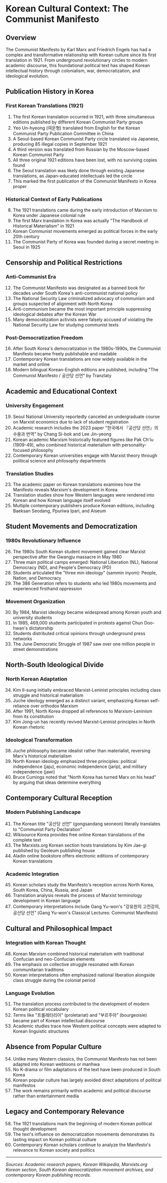 # Korean Cultural Context: The Communist Manifesto

## Overview
The Communist Manifesto by Karl Marx and Friedrich Engels has had a complex and transformative relationship with Korean culture since its first translation in 1921. From underground revolutionary circles to modern academic discourse, this foundational political text has shaped Korean intellectual history through colonialism, war, democratization, and ideological evolution.

## Publication History in Korea

### First Korean Translations (1921)
1. The first Korean translation occurred in 1921, with three simultaneous editions published by different Korean Communist Party groups
2. Yeo Un-hyeong (여운형) translated from English for the Korean Communist Party Publication Committee in China
3. A Seoul-based Korean Communist Party circle translated via Japanese, producing 85 illegal copies in September 1921
4. A third version was translated from Russian by the Moscow-based Korean Communist Party
5. All three original 1921 editions have been lost, with no surviving copies found
6. The Seoul translation was likely done through existing Japanese translations, as Japan-educated intellectuals led the circle
7. This marked the first publication of the Communist Manifesto in Korea proper

### Historical Context of Early Publications
8. The 1921 translations came during the early introduction of Marxism to Korea under Japanese colonial rule
9. The first Marx translation in Korea was actually "The Handbook of Historical Materialism" in 1921
10. Korean Communist movements emerged as political forces in the early 20th century
11. The Communist Party of Korea was founded during a secret meeting in Seoul in 1925

## Censorship and Political Restrictions

### Anti-Communist Era
12. The Communist Manifesto was designated as a banned book for decades under South Korea's anti-communist national policy
13. The National Security Law criminalized advocacy of communism and groups suspected of alignment with North Korea
14. Anti-communism became the most important principle suppressing ideological debates after the Korean War
15. Many democratization activists were falsely accused of violating the National Security Law for studying communist texts

### Post-Democratization Freedom
16. After South Korea's democratization in the 1980s-1990s, the Communist Manifesto became freely publishable and readable
17. Contemporary Korean translations are now widely available in the market and online
18. Modern bilingual Korean-English editions are published, including "The Communist Manifesto / 공산당 선언" by Tranzlaty

## Academic and Educational Context

### University Engagement
19. Seoul National University reportedly canceled an undergraduate course on Marxist economics due to lack of student registration
20. Academic research includes the 2023 paper "한국에서 『공산당 선언』의 수용과 번역" by Chang Si-bok and Lee Jin-yeong
21. Korean academic Marxism historically featured figures like Pak Ch'iu (1909-49), who combined historical materialism with personality-focused philosophy
22. Contemporary Korean universities engage with Marxist theory through political science and philosophy departments

### Translation Studies
23. The academic paper on Korean translations examines how the Manifesto reveals Marxism's development in Korea
24. Translation studies show how Western languages were rendered into Korean and how Korean language itself evolved
25. Multiple contemporary publishers produce Korean editions, including Baeksan Seodang, Ppuriwa Ipari, and Aiseum

## Student Movements and Democratization

### 1980s Revolutionary Influence
26. The 1980s South Korean student movement gained clear Marxist perspective after the Gwangju massacre in May 1980
27. Three main political camps emerged: National Liberation (NL), National Democracy (ND), and People's Democracy (PD)
28. Students articulated the "three min ideology" (sammin inyom): People, Nation, and Democracy
29. The 386 Generation refers to students who led 1980s movements and experienced firsthand oppression

### Movement Organization
30. By 1984, Marxist ideology became widespread among Korean youth and university students
31. In 1985, 469,000 students participated in protests against Chun Doo-hwan's dictatorship
32. Students distributed critical opinions through underground press networks
33. The June Democratic Struggle of 1987 saw over one million people in street demonstrations

## North-South Ideological Divide

### North Korean Adaptation
34. Kim Il-sung initially embraced Marxist-Leninist principles including class struggle and historical materialism
35. Juche ideology emerged as a distinct variant, emphasizing Korean self-reliance over orthodox Marxism
36. After 1991, North Korea dropped all references to Marxism-Leninism from its constitution
37. Kim Jong-un has recently revived Marxist-Leninist principles in North Korean rhetoric

### Ideological Transformation
38. Juche philosophy became idealist rather than materialist, reversing Marx's historical materialism
39. North Korean ideology emphasized three principles: political independence (jaju), economic independence (jarip), and military independence (jawi)
40. Bruce Cumings noted that "North Korea has turned Marx on his head" by arguing that ideas determine everything

## Contemporary Cultural Reception

### Modern Publishing Landscape
41. The Korean title "공산당 선언" (gongsandang seoneon) literally translates to "Communist Party Declaration"
42. Wikisource Korea provides free online Korean translations of the complete text
43. The Marxists.org Korean section hosts translations by Kim Jae-gi published by Geoleum publishing house
44. Aladin online bookstore offers electronic editions of contemporary Korean translations

### Academic Integration
45. Korean scholars study the Manifesto's reception across North Korea, South Korea, China, Russia, and Japan
46. Translation analysis reveals the process of Marxist terminology development in Korean language
47. Contemporary interpretations include Gang Yu-won's "강유원의 고전강의, 공산당 선언" (Gang Yu-won's Classical Lectures: Communist Manifesto)

## Cultural and Philosophical Impact

### Integration with Korean Thought
48. Korean Marxism combined historical materialism with traditional Confucian and neo-Confucian elements
49. The emphasis on collective struggle resonated with Korean communitarian traditions
50. Korean interpretations often emphasized national liberation alongside class struggle during the colonial period

### Language Evolution
51. The translation process contributed to the development of modern Korean political vocabulary
52. Terms like "프롤레타리아" (proletariat) and "부르주아" (bourgeoisie) became part of Korean intellectual discourse
53. Academic studies trace how Western political concepts were adapted to Korean linguistic structures

## Absence from Popular Culture
54. Unlike many Western classics, the Communist Manifesto has not been adapted into Korean webtoons or manhwa
55. No K-drama or film adaptations of the text have been produced in South Korea
56. Korean popular culture has largely avoided direct adaptations of political manifestos
57. The work remains primarily within academic and political discourse rather than entertainment media

## Legacy and Contemporary Relevance
58. The 1921 translations mark the beginning of modern Korean political thought development
59. The text's influence on democratization movements demonstrates its lasting impact on Korean political culture
60. Contemporary Korean scholars continue to analyze the Manifesto's relevance to Korean society and politics

---

*Sources: Academic research papers, Korean Wikipedia, Marxists.org Korean section, South Korean democratization movement archives, and contemporary Korean publishing records.*
